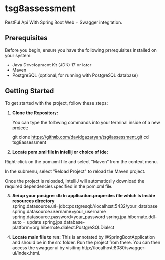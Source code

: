 # tsg8assessment

RestFul Api With Spring Boot Web + Swagger integration.

## Prerequisites

Before you begin, ensure you have the following prerequisites installed on your system:

- Java Development Kit (JDK) 17 or later
- Maven
- PostgreSQL (optional, for running with PostgreSQL database)

## Getting Started

To get started with the project, follow these steps:

1. **Clone the Repository:**

   You can type the following commands into your terminal inside of a new project:
   
   git clone https://github.com/davidgazaryan/tsg8assessment.git
   cd tsg8assessment


2. **Locate pom.xml file in intellij or choice of ide:**

  Right-click on the pom.xml file and select "Maven" from the context menu.
  
  In the submenu, select "Reload Project" to reload the Maven project.
  
  Once the project is reloaded, IntelliJ will automatically download the required dependencies specified in the pom.xml file.

3. **Setup your postgres db in application.properties file which is inside resources directory:**
   spring.datasource.url=jdbc:postgresql://localhost:5432/your_database
   spring.datasource.username=your_username
   spring.datasource.password=your_password
   spring.jpa.hibernate.ddl-auto = update
   spring.jpa.database-platform=org.hibernate.dialect.PostgreSQLDialect

4. **Locate main file to run:**
   This is annotated by @SpringBootApplication and should be in the src folder. Run the project from there.
    You can then access the swagger ui by visiting http://localhost:8080/swagger-ui/index.html.

